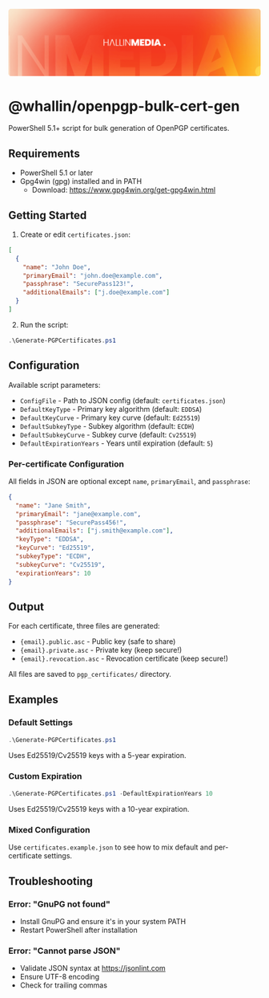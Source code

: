 ![Repository banner for @whallin/openpgp-bulk-cert-gen](https://raw.githubusercontent.com/whallin/.github/refs/heads/develop/banner.png)

# @whallin/openpgp-bulk-cert-gen

PowerShell 5.1+ script for bulk generation of OpenPGP certificates.

## Requirements

- PowerShell 5.1 or later
- Gpg4win (gpg) installed and in PATH
  - Download: https://www.gpg4win.org/get-gpg4win.html

## Getting Started

1. Create or edit `certificates.json`:

```json
[
  {
    "name": "John Doe",
    "primaryEmail": "john.doe@example.com",
    "passphrase": "SecurePass123!",
    "additionalEmails": ["j.doe@example.com"]
  }
]
```

2. Run the script:

```powershell
.\Generate-PGPCertificates.ps1
```

## Configuration

Available script parameters:

- `ConfigFile` - Path to JSON config (default: `certificates.json`)
- `DefaultKeyType` - Primary key algorithm (default: `EDDSA`)
- `DefaultKeyCurve` - Primary key curve (default: `Ed25519`)
- `DefaultSubkeyType` - Subkey algorithm (default: `ECDH`)
- `DefaultSubkeyCurve` - Subkey curve (default: `Cv25519`)
- `DefaultExpirationYears` - Years until expiration (default: `5`)

### Per-certificate Configuration

All fields in JSON are optional except `name`, `primaryEmail`, and `passphrase`:

```json
{
  "name": "Jane Smith",
  "primaryEmail": "jane@example.com",
  "passphrase": "SecurePass456!",
  "additionalEmails": ["j.smith@example.com"],
  "keyType": "EDDSA",
  "keyCurve": "Ed25519",
  "subkeyType": "ECDH",
  "subkeyCurve": "Cv25519",
  "expirationYears": 10
}
```

## Output

For each certificate, three files are generated:

- `{email}.public.asc` - Public key (safe to share)
- `{email}.private.asc` - Private key (keep secure!)
- `{email}.revocation.asc` - Revocation certificate (keep secure!)

All files are saved to `pgp_certificates/` directory.

## Examples

### Default Settings

```powershell
.\Generate-PGPCertificates.ps1
```

Uses Ed25519/Cv25519 keys with a 5-year expiration.

### Custom Expiration

```powershell
.\Generate-PGPCertificates.ps1 -DefaultExpirationYears 10
```

Uses Ed25519/Cv25519 keys with a 10-year expiration.

### Mixed Configuration

Use `certificates.example.json` to see how to mix default and per-certificate settings.

## Troubleshooting

### Error: "GnuPG not found"

- Install GnuPG and ensure it's in your system PATH
- Restart PowerShell after installation

### Error: "Cannot parse JSON"

- Validate JSON syntax at https://jsonlint.com
- Ensure UTF-8 encoding
- Check for trailing commas
